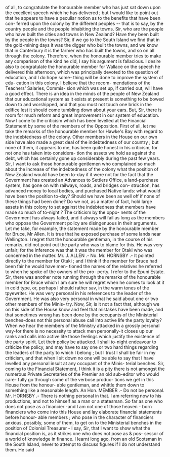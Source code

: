 of all, to congratulate the honourable member who has just sat down upon the excellent speech which he has delivered ; but I would like to point out that he appears to have a peculiar notion as to the benefits that have been con- ferred upon the colony by the different peoples -- that is to say, by the country people and the people inhabiting the towns. Sir, who are the people who have built the cities and towns in New Zealand? Have they been built by the people in the towns? Sir, if we go to the South Island we find that in the gold-mining days it was the digger who built the towns, and we know that in Canterbury it is the farmer who has built the towns, and so on all through the colony. Therefore, when the honourable member tries to make any comparison of the kind he did, I say his argument is fallacious. I desire also to congratulate the honourable member for Wallace on the speech he delivered this afternoon, which was principally devoted to the question of education, and I do hope some- thing will be done to improve the system of edu- cation in this colony. I believe that the recom- mendations of the Teachers' Salaries, Commis- sion which was set up, if carried out, will have a good effect. There is an idea in the minds of the people of New Zealand that our educational system as it exists at present is something to be bowed down to and worshipped, and that you must not touch one brick in the edifice lest it should come tumbling down about your ears. But, Sir, there is room for much reform and great improvement in our system of education. Now I come to the criticism which has been levelled at the Financial Statement by some of the members of the Opposition. First of all, let me take the remarks of the honourable member for Hawke's Bay with regard to the indebtedness of the colony. Other members in the House on our own side have also made a great deal of the indebtedness of our country ; but none of them, it appears to me, has been quite honest in his criticism, for not one has taken into considera- tion the assets we hold as against the debt, which has certainly gone up considerably during the past few years. Sir, I want to ask those honourable gentlemen who complained so much about the increase of the indebtedness of the colony what the position of New Zealand would have been to-day if it were not for the fact that the Government has created an Advances to Settlers Office, a land-purchase system, has gone on with railways, roads, and bridges con- struction, has advanced money to local bodies, and purchased Native lands: what would have been the position to-day? Should we have been as well off if none of these things had been done? Do we not, as a matter of fact, hold large assets in this colony to set against the indebtedness that members have made so much of to-night ? The criticism by the oppo- nents of the Government has always failed, and it always will fail as long as the members who oppose the Government policy are disingenuous in their arguments. Let me take, for example, the statement made by the honourable member for Bruce, Mr Allen. It is true that he exposed purchase of some lands near Wellington. I regret that the honourable gentleman, in the course of his remarks, did not point out the party who was to blame for this. He was very unfair; for the inference was that it was the member for Otaki who was concerned in the matter. Mr. J. ALLEN .- No. Mr. HORNSBY .- It pointed directly to the member for Otaki ; and I think if the member for Bruce had been fair he would have men- tioned the names of the relatives he referred to when he spoke of the owners of the pro- perty. I refer to the Epuni Estate. Sir, there was another note running through the remarks of the honourable member for Bruce which I am sure he will regret when he comes to look at it in cold type, or, perhaps I should rather sav, in the warm tones of the tpyewriter. He was very personal in his references to the leader of the Government. He was also very personal in what he said about one or two other members of the Minis- try. Now, Sir, is it not a fact that, although we on this side of the House know and feel that mistakes have been made, and that sometimes wrong has been done by the occupants of the Ministerial benches-does not this personal abuse call into active life the party loyalty? When we hear the members of the Ministry attacked in a grossly personal way-for there is no necessity to attack men personally-it closes up our ranks and calls into active life those feelings which justify the existence of the party spirit. Let their policy be attacked. I shall to-night endeavour to criticize the policy, and may have to say one or two hard things regarding the leaders of the party to which I belong ; but I trust I shall be fair in my criticism, and that when I sit down no one will be able to say that I have levelled any personal insult at any occupant of the Minis- terial benches. Sir, coming to the Financial Statement, I think it is a pity there is not amongst the numerous Private Secretaries of the Premier an old sub-editor who would care- fully go through some of the verbose produc- tions we get in this House from the honour- able gentleman, and whittle them down to something like a reasonable length. An Hon. MEMBER .- Do not be personal. Mr. HORNSBY .- There is nothing personal in that. I am referring now to his productions, and not to himself as a man or a statesman. So far as one who does not pose as a financier -and I am not one of those heaven - born financiers who come into this House and lay elaborate financial statements before honour- able members ; who pose in the character of financiers anxious, possibly, some of them, to get on to the Ministerial benches in the position of Colonial Treasurer - I say, Sir, that I want to show what the financial position is, as it strikes one who does not pose as & pos- sessor of a world of knowledge in finance. I learnt long ago, from an old Scotsman in the South Island, never to attempt to discuss figures if I do not understand them. He said 